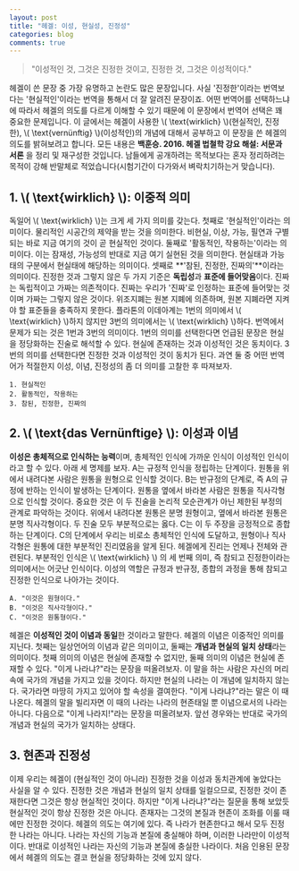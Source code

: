 ```yaml
---
layout: post
title: "헤겔: 이성, 현실성, 진정성"
categories: blog
comments: true
---
```


> "이성적인 것, 그것은 진정한 것이고, 진정한 것, 그것은 이성적이다."

헤겔이 쓴 문장 중 가장 유명하고 논란도 많은 문장입니다. 사실 '진정한'이라는 번역보다는 '현실적인'이라는 번역을 통해서 더 잘 알려진 문장이죠. 어떤 번역어를 선택하느냐에 따라서 헤겔의 의도를 다르게 이해할 수 있기 때문에 이 문장에서 번역어 선택은 꽤 중요한 문제입니다. 이 글에서는 헤겔이 사용한 \\( \text{wirklich} \\)(현실적인, 진정한), \\( \text{vernünftig} \\)(이성적인)의 개념에 대해서 공부하고 이 문장을 쓴 헤겔의 의도를 밝혀보려고 합니다. 모든 내용은 **백훈승. 2016. 헤겔 법철학 강요 해설: 서문과 서론** 을 정리 및 재구성한 것입니다. 남들에게 공개하려는 목적보다는 혼자 정리하려는 목적이 강해 반말체로 적었습니다(시험기간이 다가와서 벼락치기하는거 맞습니다).

## 1. \\( \text{wirklich} \\): 이중적 의미


독일어 \\( \text{wirklich} \\)는 크게 세 가지 의미를 갖는다. 첫째로 '현실적인'이라는 의미이다. 물리적인 시공간의 제약을 받는 것을 의미한다. 비현실, 이상, 가능, 필연과 구별되는 바로 지금 여기의 것이 곧 현실적인 것이다. 둘째로 '활동적인, 작용하는'이라는 의미이다. 이는 잠재성, 가능성의 반대로 지금 여기 실현된 것을 의미한다. 현실태과 가능태의 구분에서 현실태에 해당하는 의미이다. 셋째로 **'참된, 진정한, 진짜의'**이라는 의미이다. 진정한 것과 그렇지 않은 두 가지 기준은 **독립성**과 **표준에 들어맞음**이다. 진짜는 독립적이고 가짜는 의존적이다. 진짜는 우리가 '진짜'로 인정하는 표준에 들어맞는 것이며 가짜는 그렇지 않은 것이다. 위조지폐는 원본 지폐에 의존하며, 원본 지폐라면 지켜야 할 표준들을 충족하지 못한다. 플라톤의 이데아계는 1번의 의미에서 \\( \text{wirklich} \\)하지 않지만 3번의 의미에서는 \\( \text{wirklich} \\)하다. 번역에서 문제가 되는 것은 1번과 3번의 의미이다. 1번의 의미를 선택한다면 언급된 문장은 현실을 정당화하는 진술로 해석할 수 있다. 현실에 존재하는 것과 이성적인 것은 동치이다. 3번의 의미를 선택한다면 진정한 것과 이성적인 것이 동치가 된다. 과연 둘 중 어떤 번역어가 적절한지 이성, 이념, 진정성의 좀 더 의미를 고찰한 후 따져보자.


```
1. 현실적인
2. 활동적인, 작용하는
3. 참된, 진정한, 진짜의
```


## 2. \\( \text{das Vernünftige} \\): 이성과 이념

**이성은 총체적으로 인식하는 능력**이며, 총체적인 인식에 가까운 인식이 이성적인 인식이라고 할 수 있다. 아래 세 명제를 보자. A는 규정적 인식을 정립하는 단계이다. 원통을 위에서 내려다본 사람은 원통을 원형으로 인식할 것이다. B는 반규정의 단계로, 즉 A의 규정에 반하는 인식이 발생하는 단계이다. 원통을 옆에서 바라본 사람은 원통을 직사각형으로 인식할 것이다. 중요한 것은 이 두 진술을 논리적 모순관계가 아닌 제한된 부정의 관계로 파악하는 것이다. 위에서 내려다본 원통은 분명 원형이고, 옆에서 바라본 원통은 분명 직사각형이다. 두 진술 모두 부분적으로는 옳다. C는 이 두 주장을 긍정적으로 종합하는 단계이다. C의 단계에서 우리는 비로소 총체적인 인식에 도달하고, 원형이나 직사각형은 원통에 대한 부분적인 진리였음을 알게 된다. 헤겔에게 진리는 언제나 전체와 관련된다. 부분적인 인식은 \\( \text{wirklich} \\) 의 세 번째 의미, 즉 참되고 진정한이라는 의미에서는 어긋난 인식이다. 이성의 역할은 규정과 반규정, 종합의 과정을 통해 참되고 진정한 인식으로 나아가는 것이다.

```
A. "이것은 원형이다."
B. "이것은 직사각형이다."
C. "이것은 원통형이다."
```

헤겔은 **이성적인 것이 이념과 동일**한 것이라고 말한다. 헤겔의 이념은 이중적인 의미를 지닌다. 첫째는 일상언어의 이념과 같은 의미이고, 둘째는 **개념과 현실의 일치 상태**라는 의미이다. 첫째 의미의 이념은 현실에 존재할 수 없지만, 둘째 의미의 이념은 현실에 존재할 수 있다. "이게 나라냐?"라는 문장을 떠올려보자. 이 말을 하는 사람은 자신의 머리 속에 국가의 개념을 가지고 있을 것이다. 하지만 현실의 나라는 이 개념에 일치하지 않는다. 국가라면 마땅히 가지고 있어야 할 속성을 결여한다. "이게 나라냐?"라는 말은 이 때 나온다. 헤겔의 말을 빌리자면 이 때의 나라는 나라의 현존태일 뿐 이념으로서의 나라는 아니다. 다음으로 "이게 나라지!"라는 문장을 떠올려보자. 앞선 경우와는 반대로 국가의 개념과 현실의 국가가 일치하는 상태다.


## 3. 현존과 진정성


이제 우리는 헤겔이 (현실적인 것이 아니라) 진정한 것을 이성과 동치관계에 놓았다는 사실을 알 수 있다. 진정한 것은 개념과 현실의 일치 상태를 일컬으므로, 진정한 것이 존재한다면 그것은 항상 현실적인 것이다. 하지만 "이게 나라냐?"라는 질문을 통해 보았듯 현실적인 것이 항상 진정한 것은 아니다. 존재자는 그것의 본질과 현존이 조화를 이룰 때에만 진정한 것이다. 헤겔의 의도는 여기에 있다. 즉 나라가 현존한다고 해서 모두 진정한 나라는 아니다. 나라는 자신의 기능과 본질에 충실해야 하며, 이러한 나라만이 이성적이다. 반대로 이성적인 나라는 자신의 기능과 본질에 충실한 나라이다. 처음 인용된 문장에서 헤겔의 의도는 결코 현실을 정당화하는 것에 있지 않다.
